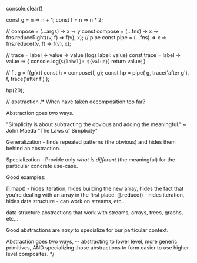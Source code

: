 console.clear()

const g = n => n + 1;
const f = n => n * 2;

// compose = (...args) => x => y
const compose = (...fns) => x => fns.reduceRight((v, f) => f(v), x);
// pipe
const pipe = (...fns) => x => fns.reduce((v, f) => f(v), x);

// trace = label => value => value (logs label: value)
const trace = label => value => {
  console.log(`${label}: ${value}`)
  return value;
}

// f . g = f(g(x))
const h = compose(f, g);
const hp = pipe(
  g,
  trace('after g'),
  f,
  trace('after f')
);

hp(20);

// abstraction
/*
When have taken decomposition too far?

Abstraction goes two ways.

"Simplicity is about subtracting the obvious and adding the meaningful." ~ John Maeda "The Laws of Simplicity"

Generalization - finds repeated patterns (the obvious) and hides them behind an abstraction.

Specialization - Provide only _what is different_ (the meaningful) for the particular concrete use-case.

Good examples:

[].map() - hides iteration, hides building the new array, hides the fact that you're dealing with an array in the first place.
[].reduce() - hides iteration, hides data structure - can work on streams, etc...

data structure abstractions that work with streams, arrays, trees, graphs, etc...

Good abstractions are _easy_ to specialize for our particular context.

Abstraction goes two ways, -- abstracting to lower level, more generic primitives, AND specializing those abstractions to form easier to use higher-level composites.
*/

